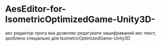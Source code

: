 # AesEditor-for-IsometricOptimizedGame-Unity3D-
аес редактор
прога яка дозволяє редагувати зашифраваний аес текст, зроблено спеціально для IsometricOptimizedGame-Unity3D
